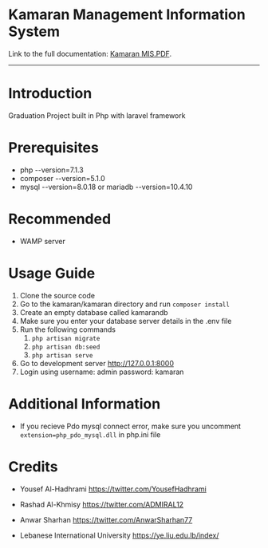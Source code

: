 

# Kamaran Management Information System
Link to the full documentation: [Kamaran MIS.PDF](https://drive.google.com/file/d/1MG8k3N0GbIMjf-lxG0OJvCqOV82rK9C_/view?usp=sharing).

---
# Introduction
Graduation Project built in Php with laravel framework

# Prerequisites
 - php --version=7.1.3
 - composer --version=5.1.0
 - mysql --version=8.0.18 or mariadb --version=10.4.10

# Recommended

 - WAMP server

# Usage Guide
1. Clone the source code
2. Go to the kamaran/kamaran directory and run ```composer install``` 
3. Create an empty database called kamarandb
4. Make sure you enter your database server details in the .env file
5. Run the following commands
    1. ```php artisan migrate```
    2. ```php artisan db:seed```
    3. ```php artisan serve```
6. Go to development server http://127.0.0.1:8000
7. Login using username: admin password: kamaran



# Additional Information

 - If you recieve Pdo mysql connect error, make sure you uncomment ```extension=php_pdo_mysql.dll``` in php.ini file  

# Credits
 - Yousef Al-Hadhrami https://twitter.com/YousefHadhrami
 - Rashad Al-Khmisy https://twitter.com/ADMIRAL12
 - Anwar Sharhan https://twitter.com/AnwarSharhan77

 - Lebanese International University https://ye.liu.edu.lb/index/
